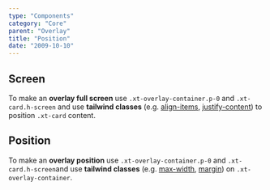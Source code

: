 ```yaml
---
type: "Components"
category: "Core"
parent: "Overlay"
title: "Position"
date: "2009-10-10"
---
```


## Screen

To make an **overlay full screen** use `.xt-overlay-container.p-0` and `.xt-card.h-screen` and use **tailwind classes** (e.g. [align-items](https://tailwindcss.com/docs/align-items), [justify-content](https://tailwindcss.com/docs/justify-content)) to position `.xt-card` content.

<demo>
  <demovanilla src="vanilla/components/core/overlay/screen">
  </demovanilla>
</demo>

## Position

To make an **overlay position** use `.xt-overlay-container.p-0` and `.xt-card.h-screen`and use **tailwind classes** (e.g. [max-width](https://tailwindcss.com/docs/max-width), [margin](https://tailwindcss.com/docs/margin)) on `.xt-overlay-container`.

<demo>
  <demovanilla src="vanilla/components/core/overlay/position">
  </demovanilla>
</demo>
